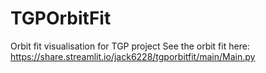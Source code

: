# TGPOrbitFit
Orbit fit visualisation for TGP project
See the orbit fit here: https://share.streamlit.io/jack6228/tgporbitfit/main/Main.py
